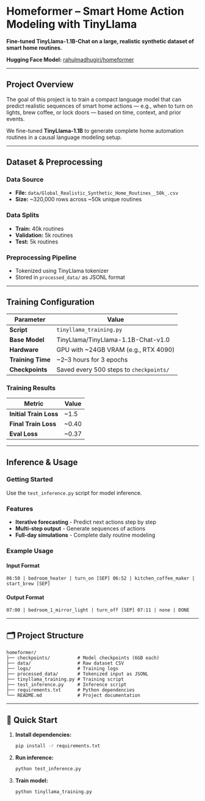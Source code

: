 # Homeformer – Smart Home Action Modeling with TinyLlama

**Fine-tuned TinyLlama-1.1B-Chat on a large, realistic synthetic dataset of smart home routines.**

 **Hugging Face Model:** [rahulmadhugiri/homeformer](https://huggingface.co/rahulmadhugiri/homeformer)

---

## Project Overview

The goal of this project is to train a compact language model that can predict realistic sequences of smart home actions — e.g., when to turn on lights, brew coffee, or lock doors — based on time, context, and prior events.

We fine-tuned **TinyLlama-1.1B** to generate complete home automation routines in a causal language modeling setup.

---

##  Dataset & Preprocessing

### Data Source
- **File:** `data/Global_Realistic_Synthetic_Home_Routines__50k_.csv`
- **Size:** ~320,000 rows across ~50k unique routines

### Data Splits
- **Train:** 40k routines
- **Validation:** 5k routines  
- **Test:** 5k routines

### Preprocessing Pipeline
- Tokenized using TinyLlama tokenizer
- Stored in `processed_data/` as JSONL format

---

##  Training Configuration

| Parameter | Value |
|-----------|-------|
| **Script** | `tinyllama_training.py` |
| **Base Model** | TinyLlama/TinyLlama-1.1B-Chat-v1.0 |
| **Hardware** | GPU with ~24GB VRAM (e.g., RTX 4090) |
| **Training Time** | ~2–3 hours for 3 epochs |
| **Checkpoints** | Saved every 500 steps to `checkpoints/` |

###  Training Results

| Metric | Value |
|--------|-------|
| **Initial Train Loss** | ~1.5 |
| **Final Train Loss** | ~0.40 |
| **Eval Loss** | ~0.37 |

---

##  Inference & Usage

### Getting Started
Use the `test_inference.py` script for model inference.

### Features
-  **Iterative forecasting** - Predict next actions step by step
-  **Multi-step output** - Generate sequences of actions
-  **Full-day simulations** - Complete daily routine modeling

### Example Usage

#### Input Format
```
06:50 | bedroom_heater | turn_on [SEP] 06:52 | kitchen_coffee_maker | start_brew [SEP]
```

#### Output Format
```
07:00 | bedroom_1_mirror_light | turn_off [SEP] 07:11 | none | DONE
```

---

## 🗂️ Project Structure

```
homeformer/
├── checkpoints/          # Model checkpoints (6GB each)
├── data/                 # Raw dataset CSV
├── logs/                 # Training logs
├── processed_data/       # Tokenized input as JSONL
├── tinyllama_training.py # Training script
├── test_inference.py     # Inference script
├── requirements.txt      # Python dependencies
└── README.md             # Project documentation
```

---

## 🚀 Quick Start

1. **Install dependencies:**
   ```bash
   pip install -r requirements.txt
   ```

2. **Run inference:**
   ```bash
   python test_inference.py
   ```

3. **Train model:**
   ```bash
   python tinyllama_training.py
   ```


